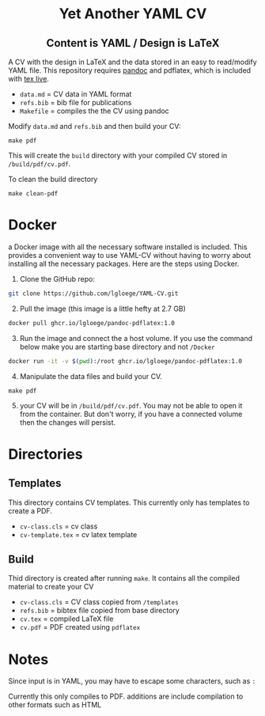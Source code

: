 <h1 align='center'>Yet Another YAML CV</h1>
<h2 align='center'>Content is YAML / Design is LaTeX</h1>

A CV with the design in LaTeX and the data stored in an easy to read/modify YAML file. 
This repository requires [pandoc](https://pandoc.org/) and pdflatex, which is included with [tex live](https://tug.org/texlive/).

+ ```data.md```  = CV data in YAML format
+ ```refs.bib``` = bib file for publications
+ ```Makefile``` = compiles the the CV using pandoc

Modify `data.md` and `refs.bib` and then build your CV:
```
make pdf
```

This will create the `build` directory with your compiled CV stored in `/build/pdf/cv.pdf`.

To clean the build directory
```
make clean-pdf
```

# Docker
a Docker image with all the necessary software installed is included. This provides a convenient way to use YAML-CV without having to worry about installing all the necessary packages. Here are the steps using Docker.

1. Clone the GitHub repo:
```bash
git clone https://github.com/lgloege/YAML-CV.git
```

2. Pull the image (this image is a little hefty at 2.7 GB)
```bash
docker pull ghcr.io/lgloege/pandoc-pdflatex:1.0
```

3. Run the image and connect the a host volume. If you use the command below make you are starting base directory and not `/Docker`
```bash
docker run -it -v $(pwd):/root ghcr.io/lgloege/pandoc-pdflatex:1.0
```

4. Manipulate the data files and build your CV.
```
make pdf
```

5. your CV will be in `/build/pdf/cv.pdf`. You may not be able to open it from the container. But don't worry, if you have a connected volume then the changes will persist.

# Directories
## Templates
This directory contains CV templates. This currently only has templates to create a PDF.

+ ```cv-class.cls``` = cv class
+ ```cv-template.tex``` = cv latex template

## Build
Thid directory is created after running `make`.
It contains all the compiled material to create your CV

+ ```cv-class.cls``` = CV class copied from `/templates` 
+ ```refs.bib``` = bibtex file copied from base directory
+ ```cv.tex``` = compiled LaTeX file
+ ```cv.pdf``` = PDF created using `pdflatex`
  
# Notes
Since input is in YAML, you may have to escape some characters, such as `:`

Currently this only compiles to PDF. additions are include compilation to other formats such as HTML
